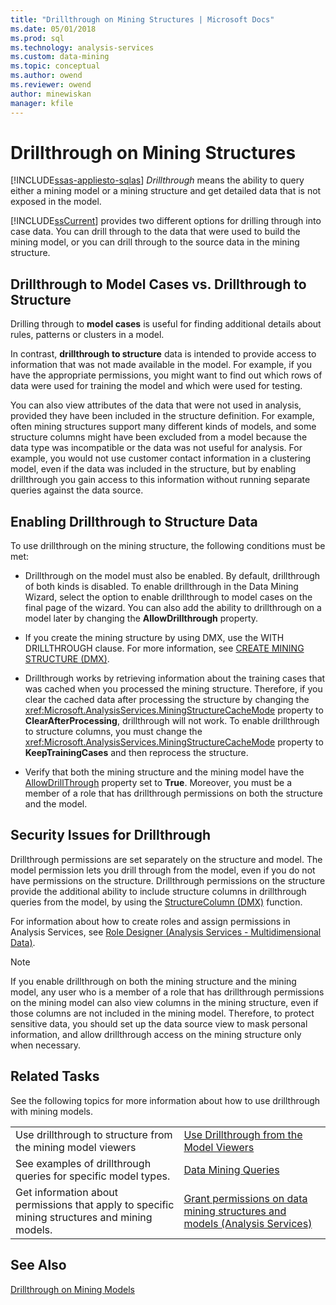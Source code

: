 ```yaml
---
title: "Drillthrough on Mining Structures | Microsoft Docs"
ms.date: 05/01/2018
ms.prod: sql
ms.technology: analysis-services
ms.custom: data-mining
ms.topic: conceptual
ms.author: owend
ms.reviewer: owend
author: minewiskan
manager: kfile
---
```

# Drillthrough on Mining Structures
[!INCLUDE[ssas-appliesto-sqlas](../../includes/ssas-appliesto-sqlas.md)]
  *Drillthrough* means the ability to query either a mining model or a mining structure and get detailed data that is not exposed in the model.  
  
 [!INCLUDE[ssCurrent](../../includes/sscurrent-md.md)] provides two different options for drilling through into case data. You can drill through to the data that were used to build the mining model, or you can drill through to the source data in the mining structure.  
  
## Drillthrough to Model Cases vs. Drillthrough to Structure  
 Drilling through to **model cases** is useful for finding additional details about rules, patterns or clusters in a model.  
  
 In contrast, **drillthrough to structure** data is intended to provide access to information that was not made available in the model. For example, if you have the appropriate permissions, you might want to find out which rows of data were used for training the model and which were used for testing.  
  
 You can also view attributes of the data that were not used in analysis, provided they have been included in the structure definition. For example, often mining structures support many different kinds of models, and some structure columns might have been excluded from a model because the data type was incompatible or the data was not useful for analysis. For example, you would not use customer contact information in a clustering model, even if the data was included in the structure, but by enabling drillthrough you gain access to this information without running separate queries against the data source.  
  
## Enabling Drillthrough to Structure Data  
 To use drillthrough on the mining structure, the following conditions must be met:  
  
-   Drillthrough on the model must also be enabled. By default, drillthrough of both kinds is disabled. To enable drillthrough in the Data Mining Wizard, select the option to enable drillthrough to model cases on the final page of the wizard. You can also add the ability to drillthrough on a model later by changing the **AllowDrillthrough** property.  
  
-   If you create the mining structure by using DMX, use the WITH DRILLTHROUGH clause. For more information, see [CREATE MINING STRUCTURE &#40;DMX&#41;](/sql/dmx/create-mining-structure-dmx).  
  
-   Drillthrough works by retrieving information about the training cases that was cached when you processed the mining structure. Therefore, if you clear the cached data after processing the structure by changing the <xref:Microsoft.AnalysisServices.MiningStructureCacheMode> property to **ClearAfterProcessing**, drillthrough will not work. To enable drillthrough to structure columns, you must change the <xref:Microsoft.AnalysisServices.MiningStructureCacheMode> property to **KeepTrainingCases** and then reprocess the structure.  
  
-   Verify that both the mining structure and the mining model have the [AllowDrillThrough](https://docs.microsoft.com/analysis-services/assl/properties/allowdrillthrough-element-assl) property set to **True**. Moreover, you must be a member of a role that has drillthrough permissions on both the structure and the model.  
  
## Security Issues for Drillthrough  
 Drillthrough permissions are set separately on the structure and model. The model permission lets you drill through from the model, even if you do not have permissions on the structure. Drillthrough permissions on the structure provide the additional ability to include structure columns in drillthrough queries from the model, by using the [StructureColumn &#40;DMX&#41;](/sql/dmx/structurecolumn-dmx) function.  
  
 For information about how to create roles and assign permissions in Analysis Services, see [Role Designer &#40;Analysis Services - Multidimensional Data&#41;](https://msdn.microsoft.com/library/e8ba42db-0565-4d68-b3ab-0c63d8d07192).  
  
> [!NOTE]  
>  If you enable drillthrough on both the mining structure and the mining model, any user who is a member of a role that has drillthrough permissions on the mining model can also view columns in the mining structure, even if those columns are not included in the mining model. Therefore, to protect sensitive data, you should set up the data source view to mask personal information, and allow drillthrough access on the mining structure only when necessary.  
  
## Related Tasks  
 See the following topics for more information about how to use drillthrough with mining models.  
  
|||  
|-|-|  
|Use drillthrough to structure from the mining model viewers|[Use Drillthrough from the Model Viewers](../../analysis-services/data-mining/use-drillthrough-from-the-model-viewers.md)|  
|See examples of drillthrough queries for specific model types.|[Data Mining Queries](../../analysis-services/data-mining/data-mining-queries.md)|  
|Get information about permissions that apply to specific mining structures and mining models.|[Grant permissions on data mining structures and models &#40;Analysis Services&#41;](../../analysis-services/multidimensional-models/grant-permissions-on-data-mining-structures-and-models-analysis-services.md)|  
  
## See Also  
 [Drillthrough on Mining Models](../../analysis-services/data-mining/drillthrough-on-mining-models.md)  
  
  
